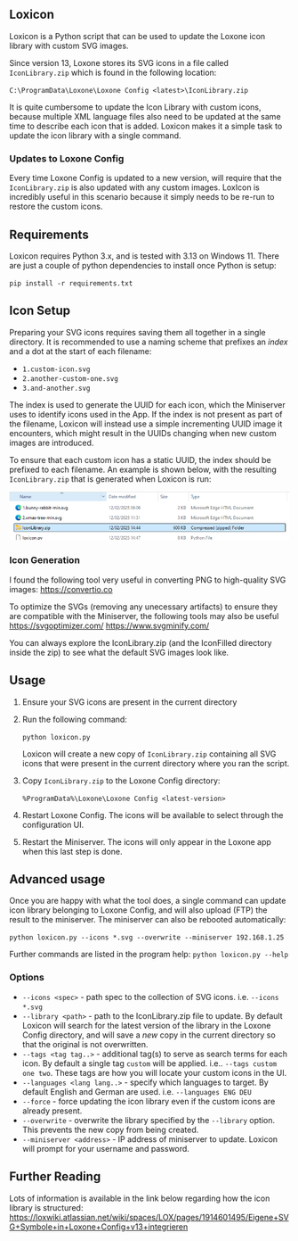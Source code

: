 ## Loxicon

Loxicon is a Python script that can be used to update the Loxone icon library with custom SVG images.

Since version 13, Loxone stores its SVG icons in a file called `IconLibrary.zip` which is found in the following location:

`C:\ProgramData\Loxone\Loxone Config <latest>\IconLibrary.zip`

It is quite cumbersome to update the Icon Library with custom icons, because multiple XML language files also need to be updated at the same time to describe each icon that is added. Loxicon makes it a simple task to update the icon library with a single command.

### Updates to Loxone Config

Every time Loxone Config is updated to a new version, will require that the `IconLibrary.zip` is also updated with any custom images. LoxIcon is incredibly useful in this scenario because it simply needs to be re-run to restore the custom icons.


## Requirements

Loxicon requires Python 3.x, and is tested with 3.13 on Windows 11. There are just a couple of python dependencies to install once Python is setup:

`pip install -r requirements.txt`

## Icon Setup

Preparing your SVG icons requires saving them all together in a single directory. It is recommended to use a naming scheme that prefixes an _index_ and a dot at the start of each filename:

* `1.custom-icon.svg`
* `2.another-custom-one.svg`
* `3.and-another.svg`

The index is used to generate the UUID for each icon, which the Miniserver uses to identify icons used in the App. If the index is not present as part of the filename, Loxicon will instead use a simple incrementing UUID image it encounters, which might result in the UUIDs changing when new custom images are introduced. 

To ensure that each custom icon has a static UUID, the index should be prefixed to each filename. An example is shown below, with the resulting `IconLibrary.zip` that is generated when Loxicon is run:

![](https://github.com/strobejb/loxicon/blob/assets/icons.png)

### Icon Generation

I found the following tool very useful in converting PNG to high-quality SVG images: https://convertio.co

To optimize the SVGs (removing any unecessary artifacts) to ensure they are compatible with the Miniserver, the following tools may also be useful
https://svgoptimizer.com/
https://www.svgminify.com/

You can always explore the IconLibrary.zip (and the IconFilled directory inside the zip) to see what the default SVG images look like.

## Usage

1. Ensure your SVG icons are present in the current directory
2. Run the following command:

   `python loxicon.py`

    Loxicon will create a new copy of `IconLibrary.zip` containing all SVG icons that were present in the current directory where you ran the script. 

3. Copy `IconLibrary.zip` to the Loxone Config directory:

    `%ProgramData%\Loxone\Loxone Config <latest-version>`

4. Restart Loxone Config. The icons will be available to select through the configuration UI. 
5. Restart the Miniserver. The icons will only appear in the Loxone app when this last step is done.

## Advanced usage

Once you are happy with what the tool does, a single command can update icon library belonging to Loxone Config, and will also upload (FTP) the result to the miniserver. The miniserver can also be rebooted automatically:

`python loxicon.py --icons *.svg --overwrite --miniserver 192.168.1.25`

Further commands are listed in the program help:
`python loxicon.py --help`

### Options

* `--icons <spec>` - path spec to the collection of SVG icons. i.e. `--icons *.svg`
* `--library <path>` - path to the IconLibrary.zip file to update. By default Loxicon will search for the latest version of the library in the Loxone Config directory, and will save a _new_ copy in the current directory so that the original is not overwritten.
* `--tags <tag tag..>` - additional tag(s) to serve as search terms for each icon. By default a single tag `custom` will be applied. i.e.. `--tags custom one two`. These tags are how you will locate your custom icons in the UI.
* `--languages <lang lang..>` - specify which languages to target. By default English and German are used. i.e. `--languages ENG DEU`
* `--force` - force updating the icon library even if the custom icons are already present.
* `--overwrite` - overwrite the library specified by the `--library` option. This prevents the new copy from being created.
* `--miniserver <address>` - IP address of miniserver to update. Loxicon will prompt for your username and password.

## Further Reading

Lots of information is available in the link below regarding how the icon library is structured:
https://loxwiki.atlassian.net/wiki/spaces/LOX/pages/1914601495/Eigene+SVG+Symbole+in+Loxone+Config+v13+integrieren

